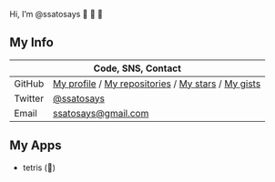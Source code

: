 Hi, I’m @ssatosays  :wave: :wave: :wave:

## My Info
<table>
  <thead>
    <tr>
      <th colspan="2">Code, SNS, Contact</th>
    </tr>
  </thead>
  <tbody>
    <tr>
      <td>GitHub</td>
      <td><a href="https://github.com/ssatosays">My profile</a> / <a href="https://github.com/ssatosays?tab=repositories">My repositories</a> / <a href="https://github.com/ssatosays?tab=stars">My stars</a> / <a href="https://gist.github.com/ssatosays">My gists</a></td>
    </tr>
    <tr>
      <td>Twitter</td>
      <td><a href="https://twitter.com/ssatosays" rel="nofollow">@ssatosays</a></td>
    </tr>
    <tr>
      <td>Email</td>
      <td><a href="mailto:ssatosays@gmail.com">ssatosays@gmail.com</a></td>
    </tr>
  </tbody>
</table>

## My Apps
+ tetris (:construction_worker:)
